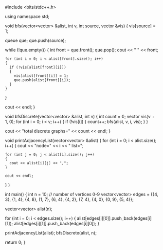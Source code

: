 #include <bits/stdc++.h>

using namespace std;

void bfs(vector<vector<int>> &alist, int v, int source, vector<int> &vis)
{
vis[source] = 1;

queue<int> que;
que.push(source);

while (!que.empty())
{
int front = que.front();
que.pop();
cout << " " << front;

    for (int i = 0; i < alist[front].size(); i++)
    {
      if (!vis[alist[front][i]])
      {
        vis[alist[front][i]] = 1;
        que.push(alist[front][i]);
      }
    }

}

cout << endl;
}

void bfsDiscrete(vector<vector<int>> &alist, int v)
{
int count = 0;
vector<int> vis(v + 1, 0);
for (int i = 0; i < v; i++)
{
if (!vis[i])
{
count++;
bfs(alist, v, i, vis);
}
}

cout << "total discrete graphs=" << count << endl;
}

void printAdjacencyList(vector<vector<int>> &alist)
{
for (int i = 0; i < alist.size(); i++)
{
cout << "node=" << i << " list=";

    for (int j = 0; j < alist[i].size(); j++)
    {
      cout << alist[i][j] << ",";
    }

    cout << endl;

}
}

int main()
{
int n = 10; // number of vertices 0-9
vector<vector<int>> edges = {{4, 3}, {1, 4}, {4, 8}, {1, 7}, {6, 4}, {4, 2}, {7, 4}, {4, 0}, {0, 9}, {5, 4}};

vector<vector<int>> alist(n);

for (int i = 0; i < edges.size(); i++)
{
alist[edges[i][0]].push_back(edges[i][1]);
alist[edges[i][1]].push_back(edges[i][0]);
}

printAdjacencyList(alist);
bfsDiscrete(alist, n);

return 0;
}

